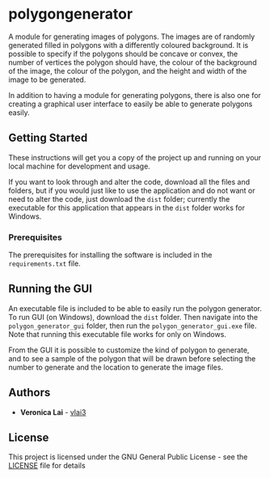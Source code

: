 # polygongenerator

A module for generating images of polygons. The images are of randomly generated filled in polygons with a differently
coloured background. It is possible to specify if the polygons should be concave or convex, the number of vertices the
polygon should have, the colour of the background of the image, the colour of the polygon, and the height and width of
the image to be generated.

In addition to having a module for generating polygons, there is also one for creating a graphical user interface to
easily be able to generate polygons easily.

## Getting Started

These instructions will get you a copy of the project up and running on your local machine for development and usage.

If you want to look through and alter the code, download all the files and folders, but if you would just like to use the application and do not want or need to alter the code, just download the ```dist``` folder; currently the executable for this application that appears in the ```dist``` folder works for Windows.

### Prerequisites

The prerequisites for installing the software is included in the ```requirements.txt``` file.

## Running the GUI

An executable file is included to be able to easily run the polygon generator. To run GUI (on Windows), download the
```dist``` folder. Then navigate into the ```polygon_generator_gui``` folder, then run the
```polygon_generator_gui.exe``` file. Note that running this executable file works for only on Windows.

From the GUI it is possible to customize the kind of polygon to generate, and to see a sample of the polygon that will
be drawn before selecting the number to generate and the location to generate the image files.

## Authors

* **Veronica Lai** - [vlai3](https://github.com/vlai3)

## License

This project is licensed under the GNU General Public License - see the [LICENSE](LICENSE) file for details
